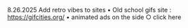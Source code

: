 8.26.2025 
Add retro vibes to sites 
  • Old school gifs site : https://gifcities.org/
  • animated ads on the side
    ○ click here 
    
